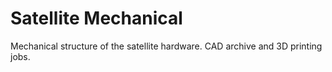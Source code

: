 # Satellite Mechanical
Mechanical structure of the satellite hardware. CAD archive and 3D printing jobs.
